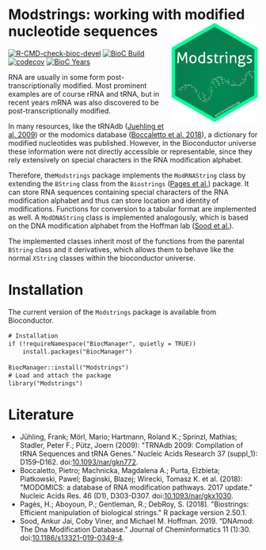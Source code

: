 # Modstrings: working with modified nucleotide sequences <img src="https://raw.githubusercontent.com/Bioconductor/BiocStickers/devel/Modstrings/Modstrings.png" height="200" align="right">

<!-- badges: start -->
[![R-CMD-check-bioc-devel](https://github.com/FelixErnst/Modstrings/workflows/R-CMD-check-bioc-devel/badge.svg)](https://github.com/FelixErnst/Modstrings/actions/)
[![BioC Build](https://bioconductor.org/shields/build/devel/bioc/Modstrings.svg)](http://bioconductor.org/checkResults/devel/bioc-LATEST/Modstrings/)
[![codecov](https://codecov.io/gh/FelixErnst/Modstrings/branch/devel/graph/badge.svg)](https://codecov.io/gh/FelixErnst/Modstrings)
[![BioC Years](https://bioconductor.org/shields/years-in-bioc/Modstrings.svg)](https://doi.org/doi:10.18129/B9.bioc.Modstrings)
<!-- badges: end -->

RNA are usually in some form post-transcriptionally modified. Most prominent
examples are of course rRNA and tRNA, but in recent years mRNA was also
discovered to be post-transcriptionally modified.

In many resources, like the tRNAdb ([Juehling et al. 2009](#Literature)) or the
modomics database ([Boccaletto et al. 2018](#Literature)), a dictionary for
modified nucleotides was published. However, in the Bioconductor universe these
information were not directly accessible or representable, since they rely 
extensively on special characters in the RNA modification alphabet.

Therefore, the`Modstrings` package implements the `ModRNAString` class by
extending the `BString` class from the `Biostrings` ([Pages et
al.](#Literature)) package. It can store RNA sequences containing special
characters of the RNA modification alphabet and thus can store location and 
identity of modifications. Functions for conversion to a tabular format are 
implemented as well. A `ModDNAString` class is implemented analogously, which
is based on the DNA modification alphabet from the Hoffman lab ([Sood et
al.](#Literature)).

The implemented classes inherit most of the functions from the parental 
`BString` class and it derivatives, which allows them to behave like the 
normal `XString` classes within the bioconductor universe.

# Installation

The current version of the `Modstrings` package is available from 
Bioconductor.
 
```{r}
# Installation
if (!requireNamespace("BiocManager", quietly = TRUE))
    install.packages("BiocManager")

BiocManager::install("Modstrings")
# Load and attach the package
library("Modstrings")
```

# Literature

- Jühling, Frank; Mörl, Mario; Hartmann, Roland K.; Sprinzl, Mathias; Stadler,
Peter F.; Pütz, Joern (2009): "TRNAdb 2009: Compilation of tRNA Sequences and
tRNA Genes." Nucleic Acids Research 37 (suppl_1): D159–D162.
doi:[10.1093/nar/gkn772](https://doi.org/10.1093/nar/gkn772). 
- Boccaletto, Pietro; Machnicka, Magdalena A.; Purta, Elzbieta; Piatkowski,
Pawel; Baginski, Blazej; Wirecki, Tomasz K. et al. (2018): "MODOMICS: a database
of RNA modification pathways. 2017 update." Nucleic Acids Res. 46 (D1),
D303-D307. doi:[10.1093/nar/gkx1030](https://doi.org/10.1093/nar/gkx1030).
- Pagès, H.; Aboyoun, P.; Gentleman, R.; DebRoy, S. (2018). "Biostrings: 
Efficient manipulation of biological strings." R package version 2.50.1.
- Sood, Ankur Jai, Coby Viner, and Michael M. Hoffman. 2019. “DNAmod: The Dna 
Modification Database.” Journal of Cheminformatics 11 (1):30. 
doi:[10.1186/s13321-019-0349-4](https://doi.org/10.1186/s13321-019-0349-4).
